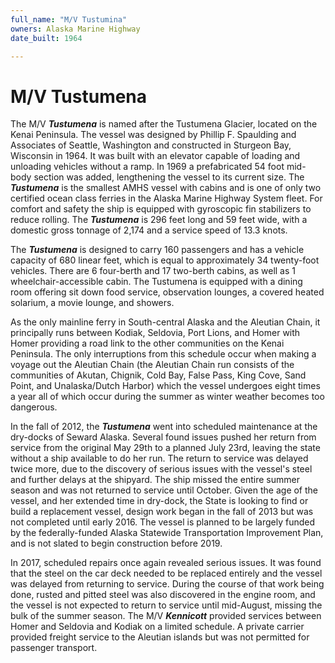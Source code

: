 ```yaml
---
full_name: "M/V Tustumina"
owners: Alaska Marine Highway
date_built: 1964

---
```

# M/V Tustumena

 The M/V ***Tustumena*** is named after the Tustumena Glacier, located on the Kenai Peninsula. The vessel was designed by Phillip F. Spaulding and Associates of Seattle, Washington and constructed in Sturgeon Bay, Wisconsin in 1964. It was built with an elevator capable of loading and unloading vehicles without a ramp. In 1969 a prefabricated 54 foot mid-body section was added, lengthening the vessel to its current size. The ***Tustumena*** is the smallest AMHS vessel with cabins and is one of only two certified ocean class ferries in the Alaska Marine Highway System fleet. For comfort and safety the ship is equipped with gyroscopic fin stabilizers to reduce rolling. The ***Tustumena*** is 296 feet long and 59 feet wide, with a domestic gross tonnage of 2,174 and a service speed of 13.3 knots.


The ***Tustumena*** is designed to carry 160 passengers and has a vehicle capacity of 680 linear feet, which is equal to approximately 34 twenty-foot vehicles. There are 6 four-berth and 17 two-berth cabins, as well as 1 wheelchair-accessible cabin. The Tustumena is equipped with a dining room offering sit down food service, observation lounges, a covered heated solarium, a movie lounge, and showers.

As the only mainline ferry in South-central Alaska and the Aleutian Chain, it principally runs between Kodiak, Seldovia, Port Lions, and Homer with Homer providing a road link to the other communities on the Kenai Peninsula. The only interruptions from this schedule occur when making a voyage out the Aleutian Chain (the Aleutian Chain run consists of the communities of Akutan, Chignik, Cold Bay, False Pass, King Cove, Sand Point, and Unalaska/Dutch Harbor) which the vessel undergoes eight times a year all of which occur during the summer as winter weather becomes too dangerous. 

In the fall of 2012, the ***Tustumena*** went into scheduled maintenance at the dry-docks of Seward Alaska. Several found issues pushed her return from service from the original May 29th to a planned July 23rd, leaving the state without a ship available to do her run. The return to service was delayed twice more, due to the discovery of serious issues with the vessel's steel and further delays at the shipyard. The ship missed the entire summer season and was not returned to service until October. Given the age of the vessel, and her extended time in dry-dock, the State is looking to find or build a replacement vessel, design work began in the fall of 2013 but was not completed until early 2016. The vessel is planned to be largely funded by the federally-funded Alaska Statewide Transportation Improvement Plan, and is not slated to begin construction before 2019.

In 2017, scheduled repairs once again revealed serious issues. It was found that the steel on the car deck needed to be replaced entirely and the vessel was delayed from returning to service. During the course of that work being done, rusted and pitted steel was also discovered in the engine room, and the vessel is not expected to return to service until mid-August, missing the bulk of the summer season. The M/V ***Kennicott*** provided services between Homer and Seldovia and Kodiak on a limited schedule. A private carrier provided freight service to the Aleutian islands but was not permitted for passenger transport.
